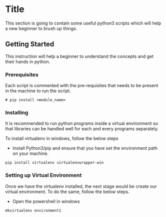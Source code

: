 # Title

This section is going to contain some useful python3 scripts which will help a new beginner to brush up things.

## Getting Started

This instruction will help a beginner to understand the concepts and get their hands in python. 

### Prerequisites

Each script is commented with the pre-requisites that needs to be present in the machine to run the script.

```
# pip install <module_name>
```

### Installing

It is recommended to run python programs inside a virtual environment so that libraries can be handled well for each and every programs separately.

To install virtualenv in windows, follow the below steps

* Install Python3/pip and ensure that you have set the environment path on your machine.

```
pip install virtualenv virtualenvwrapper-win
```

### Setting up Virtual Environment

Once we have the virtualenv installed, the next stage would be create our virtual environment. To do the same, follow the below steps.

* Open the powershell in windows

```
mkvirtualenv environment1
```



